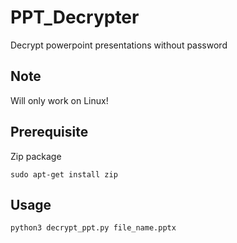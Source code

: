 # PPT_Decrypter
Decrypt powerpoint presentations without password

## Note
Will only work on Linux!

## Prerequisite
Zip package
```
sudo apt-get install zip
```
## Usage
`python3 decrypt_ppt.py file_name.pptx`
